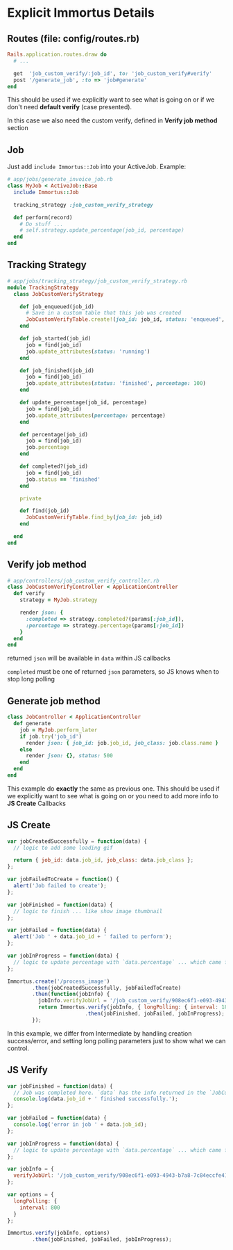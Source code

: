 Explicit Immortus Details
===

Routes (file: config/routes.rb)
---

```ruby
Rails.application.routes.draw do
  # ...

  get  'job_custom_verify/:job_id', to: 'job_custom_verify#verify'
  post '/generate_job', :to => 'job#generate'
end
```

This should be used if we explicitly want to see what is going on or if we don't need __default verify__ (case presented).

In this case we also need the custom verify, defined in __Verify job method__ section

Job
---

Just add `include Immortus::Job` into your ActiveJob. Example:

```ruby
# app/jobs/generate_invoice_job.rb
class MyJob < ActiveJob::Base
  include Immortus::Job

  tracking_strategy :job_custom_verify_strategy

  def perform(record)
    # Do stuff ...
    # self.strategy.update_percentage(job_id, percentage)
  end
end
```

Tracking Strategy
---

```ruby
# app/jobs/tracking_strategy/job_custom_verify_strategy.rb
module TrackingStrategy
  class JobCustomVerifyStrategy

    def job_enqueued(job_id)
      # Save in a custom table that this job was created
      JobCustomVerifyTable.create!(job_id: job_id, status: 'enqueued', percentage: 0)
    end

    def job_started(job_id)
      job = find(job_id)
      job.update_attributes(status: 'running')
    end

    def job_finished(job_id)
      job = find(job_id)
      job.update_attributes(status: 'finished', percentage: 100)
    end

    def update_percentage(job_id, percentage)
      job = find(job_id)
      job.update_attributes(percentage: percentage)
    end

    def percentage(job_id)
      job = find(job_id)
      job.percentage
    end

    def completed?(job_id)
      job = find(job_id)
      job.status == 'finished'
    end

    private

    def find(job_id)
      JobCustomVerifyTable.find_by(job_id: job_id)
    end

  end
end
```

Verify job method
---

```ruby
# app/controllers/job_custom_verify_controller.rb
class JobCustomVerifyController < ApplicationController
  def verify
    strategy = MyJob.strategy

    render json: {
      :completed => strategy.completed?(params[:job_id]),
      :percentage => strategy.percentage(params[:job_id])
    }
  end
end
```

returned `json` will be available in `data` within JS callbacks

`completed` must be one of returned `json` parameters, so JS knows when to stop long polling

Generate job method
---

```ruby
class JobController < ApplicationController
  def generate
    job = MyJob.perform_later
    if job.try('job_id')
      render json: { job_id: job.job_id, job_class: job.class.name }
    else
      render json: {}, status: 500
    end
  end
end
```

This example do __exactly__ the same as previous one.
This should be used if we explicitly want to see what is going on or you need to add more info to __JS Create__ Callbacks

JS Create
---

```javascript
var jobCreatedSuccessfully = function(data) {
  // logic to add some loading gif

  return { job_id: data.job_id, job_class: data.job_class };
};

var jobFailedToCreate = function() {
  alert('Job failed to create');
};

var jobFinished = function(data) {
  // logic to finish ... like show image thumbnail
};

var jobFailed = function(data) {
  alert('Job ' + data.job_id + ' failed to perform');
};

var jobInProgress = function(data) {
  // logic to update percentage with `data.percentage` ... which came from meta method
};

Immortus.create('/process_image')
        .then(jobCreatedSuccessfully, jobFailedToCreate)
        .then(function(jobInfo) {
          jobInfo.verifyJobUrl = '/job_custom_verify/908ec6f1-e093-4943-b7a8-7c84eccfe417';
          return Immortus.verify(jobInfo, { longPolling: { interval: 1800 } })
                         .then(jobFinished, jobFailed, jobInProgress);
        });
```

In this example, we differ from Intermediate by handling creation success/error, and setting long polling parameters just to show what we can control.

JS Verify
---

```javascript
var jobFinished = function(data) {
  // Job was completed here. `data` has the info returned in the `JobCustomVerifyController#verify`
  console.log(data.job_id + ' finished successfully.');
};

var jobFailed = function(data) {
  console.log('error in job ' + data.job_id);
};

var jobInProgress = function(data) {
  // logic to update percentage with `data.percentage` ... which came from meta method
};

var jobInfo = {
  verifyJobUrl: '/job_custom_verify/908ec6f1-e093-4943-b7a8-7c84eccfe417'
};

var options = {
  longPolling: {
    interval: 800
  }
};

Immortus.verify(jobInfo, options)
        .then(jobFinished, jobFailed, jobInProgress);
```
